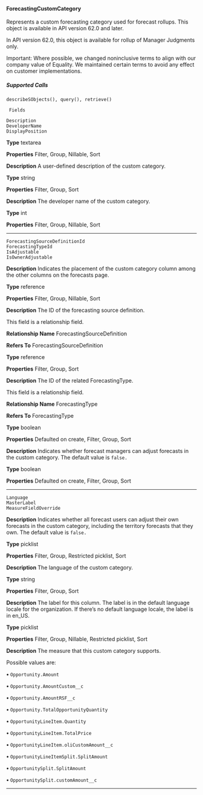 #### ForecastingCustomCategory

Represents a custom forecasting category used for forecast rollups. This object is available in API version 62.0 and later.

In API version 62.0, this object is available for rollup of Manager Judgments only.

Important: Where possible, we changed noninclusive terms to align with our company value of Equality. We maintained certain
terms to avoid any effect on customer implementations.

##### Supported Calls
```
describeSObjects(), query(), retrieve()

 Fields

```
```
Description
DeveloperName
DisplayPosition

```

**Type**
textarea

**Properties**
Filter, Group, Nillable, Sort

**Description**
A user-defined description of the custom category.

**Type**
string

**Properties**
Filter, Group, Sort

**Description**
The developer name of the custom category.

**Type**
int

**Properties**
Filter, Group, Nillable, Sort


-----

```
ForecastingSourceDefinitionId
ForecastingTypeId
IsAdjustable
IsOwnerAdjustable

```

**Description**
Indicates the placement of the custom category column among the other columns on the
forecasts page.

**Type**
reference

**Properties**
Filter, Group, Nillable, Sort

**Description**
The ID of the forecasting source definition.

This field is a relationship field.

**Relationship Name**
ForecastingSourceDefinition

**Refers To**
ForecastingSourceDefinition

**Type**
reference

**Properties**
Filter, Group, Sort

**Description**
The ID of the related ForecastingType.

This field is a relationship field.

**Relationship Name**
ForecastingType

**Refers To**
ForecastingType

**Type**
boolean

**Properties**
Defaulted on create, Filter, Group, Sort

**Description**
Indicates whether forecast managers can adjust forecasts in the custom category. The default
value is `false.`

**Type**
boolean

**Properties**
Defaulted on create, Filter, Group, Sort


-----

```
Language
MasterLabel
MeasureFieldOverride

```

**Description**
Indicates whether all forecast users can adjust their own forecasts in the custom category,
including the territory forecasts that they own. The default value is `false.`

**Type**
picklist

**Properties**
Filter, Group, Restricted picklist, Sort

**Description**
The language of the custom category.

**Type**
string

**Properties**
Filter, Group, Sort

**Description**
The label for this column. The label is in the default language locale for the organization. If
there’s no default language locale, the label is in en_US.

**Type**
picklist

**Properties**
Filter, Group, Nillable, Restricted picklist, Sort

**Description**
The measure that this custom category supports.

Possible values are:

**•** `Opportunity.Amount`

**•** `Opportunity.AmountCustom__c`

**•** `Opportunity.AmountRSF__c`

**•** `Opportunity.TotalOpportunityQuantity`

**•** `OpportunityLineItem.Quantity`

**•** `OpportunityLineItem.TotalPrice`

**•** `OpportunityLineItem.oliCustomAmount__c`

**•** `OpportunityLineItemSplit.SplitAmount`

**•** `OpportunitySplit.SplitAmount`

**•** `OpportunitySplit.customAmount__c`


-----
